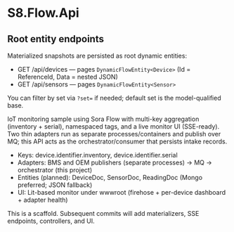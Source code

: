 # S8.Flow.Api
## Root entity endpoints

Materialized snapshots are persisted as root dynamic entities:

- GET /api/devices — pages `DynamicFlowEntity<Device>` (Id = ReferenceId, Data = nested JSON)
- GET /api/sensors — pages `DynamicFlowEntity<Sensor>`

You can filter by set via `?set=` if needed; default set is the model-qualified base.


IoT monitoring sample using Sora Flow with multi-key aggregation (inventory + serial), namespaced tags, and a live monitor UI (SSE-ready). Two thin adapters run as separate processes/containers and publish over MQ; this API acts as the orchestrator/consumer that persists intake records.

- Keys: device.identifier.inventory, device.identifier.serial
- Adapters: BMS and OEM publishers (separate processes) → MQ → orchestrator (this project)
- Entities (planned): DeviceDoc, SensorDoc, ReadingDoc (Mongo preferred; JSON fallback)
- UI: Lit-based monitor under wwwroot (firehose + per-device dashboard + adapter health)

This is a scaffold. Subsequent commits will add materializers, SSE endpoints, controllers, and UI.
